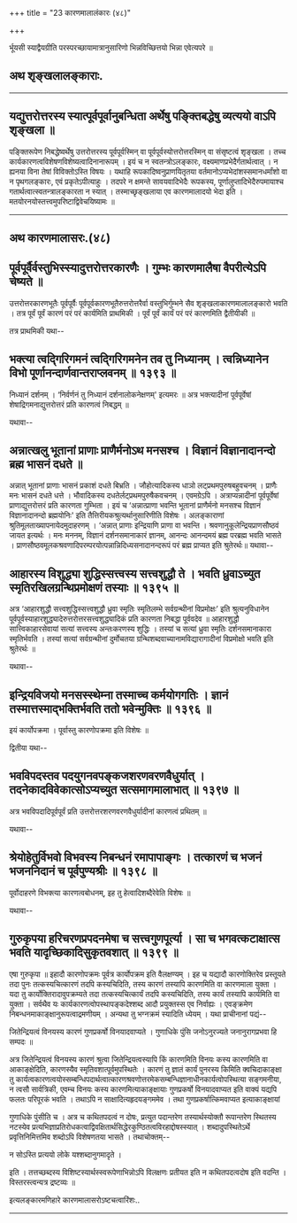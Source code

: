+++
title = "23 कारणमालालंकारः (४८)"

+++


र्भूयसी स्याद्वैयग्रीति परस्परच्छायामात्रानुसारिणो भिन्नविच्छित्तयो
भिन्ना एवेत्यपरे ॥

## अथ शृङ्खलालङ्काराः.

------------------------------------------------------------------------







## यद्युत्तरोत्तरस्य स्यात्पूर्वपूर्वानुबन्धिता अर्थेषु पङ्क्तिबद्धेषु व्यत्ययो वाऽपि शृङ्खला ॥

पङ्क्तिरूपेण निबद्धेष्वर्थेषु उत्तरोत्तरस्य पूर्वपूर्वस्मिन् वा
पूर्वपूर्वस्योत्तरोत्तरस्मिन् वा संसृष्टत्वं शृङ्खला । तच्च
कार्यकारणत्वविशेषणविशेष्यत्वादिनानारूपम् । इयं च न स्वतन्त्रोऽलङ्कारः,
वक्ष्यमाणप्रभेदैर्गतार्थत्वात् । न ह्यनया विना तेषां विविक्तोऽस्ति विषयः
। यथाहि रूपकादिष्वनुप्राणयितृतया वर्तमानोऽप्यभेदांशस्समानधर्मांशो वा न
पृथगलङ्कारः, एवं प्रकृतेऽपीत्याहुः । तदपरे न क्षमन्ते सावयवादिभेदैः
रूपकस्य, पूर्णालुप्तादिभेदैरुपमायाश्च गतार्थत्वात्स्वतन्त्रालङ्कारता न
स्यात् । तस्माच्छृङ्खलाया एव कारणमालादयो भेदा इति ।
मतयोरनयोस्तत्त्वमुपरिष्टाद्विवेचयिष्यामः ॥

------------------------------------------------------------------------



## अथ कारणमालासरः.(४८)





## पूर्वपूर्वैर्वस्तुभिस्स्यादुत्तरोत्तरकारणैः । गुम्भः कारणमालैषा वैपरीत्येऽपि चेष्यते ॥

उत्तरोत्तरकारणभूतैः पूर्वपूर्वैः पूर्वपूर्वकारणभूतैरुत्तरोत्तरैर्वा
वस्तुभिर्गुम्भने सैव शृङ्खलाकारणमालालङ्कारो भवति । तत्र पूर्वं पूर्वं
कारणं परं परं कार्यमिति प्राथमिकी । पूर्वं पूर्वं कार्यं परं परं
कारणमिति द्वैतीयीकी ॥

तत्र प्राथमिकी यथा--



## भक्त्या त्वद्गिरिगमनं त्वद्गिरिगमनेन तव तु निध्यानम् । त्वन्निध्यानेन विभो पूर्णानन्दार्णवान्तराप्लवनम् ॥ १३९३ ॥

निध्यानं दर्शनम् । ‘निर्वर्णनं तु निध्यानं दर्शनालोकनेक्षणम्' इत्यमरः ॥
अत्र भक्त्यादीनां पूर्वपूर्वेषां शेषाद्रिगमनाद्युत्तरोत्तरं प्रति
कारणत्वं निबद्धम् ॥

यथावा--



## अन्नात्खलु भूतानां प्राणाः प्राणैर्मनोऽथ मनसश्च । विज्ञानं विज्ञानादानन्दो ब्रह्म भासनं दधते ॥

अन्नात् भूतानां प्राणाः भासनं प्रकाशं दधते बिभ्रति । जौहोत्यादिकस्य
धाञो लट्प्रथमपुरुषबहुवचनम् । प्राणैः मनः भासनं दधते धत्ते । भौवादिकस्य
दधतेर्लट्प्रथमपुरुषैकवचनम् । एवमग्रेऽपि । अत्राप्यन्नादीनां
पूर्वपूर्वेषां प्राणाद्युत्तरोत्तरं प्रति कारणता गुम्भिता । इयं च
‘अन्नात्प्राणा भवन्ति भूतानां प्राणैर्मनो मनसश्च विज्ञानं
विज्ञानादानन्दो ब्रह्मयोनिः' इति तैत्तिरीयकश्रुत्यर्थानुसारिणीति विशेषः
। अलङ्काराणां श्रुतिमूलताख्यापनायेदमुदाहरणम् । ‘अन्नात् प्राणाः
इन्द्रियाणि प्राणा वा भवन्ति । श्रवणानुकूलेन्द्रियप्राणसौष्ठवं जायत
इत्यर्थः । मनः मननम्, विज्ञानं दर्शनसमानाकारं ज्ञानम्, आनन्दः आनन्दमयं
ब्रह्म परब्रह्म भवति भासते ।
प्राणसौष्ठवमूलकश्रवणादिपरम्परयोत्पन्नान्निदिध्यसनादानन्दरूपं परं ब्रह्म
प्राप्यत इति श्रुतेरर्थः॥ यथावा--



## आहारस्य विशुद्ध्या शुद्धिस्सत्त्वस्य सत्त्वशुद्धौ ते । भवति ध्रुवाऽच्युत स्मृतिरखिलग्रन्थिप्रमोक्षणं तस्याः ॥ १३९५ ॥

अत्र ‘आहारशुद्धौ सत्त्वशुद्धिस्सत्त्वशुद्धौ ध्रुवा स्मृतिः स्मृतिलम्भे
सर्वग्रन्थीनां विप्रमोक्षः’ इति श्रुत्यनुविधानेन
पूर्वपूर्वस्याहारशुद्ध्यादेरुत्तरोत्तरसत्त्वशुद्ध्यादिकं प्रति कारणता
निबद्धा पूर्ववदेव ॥ आहारशुद्धौ सात्त्विकाहारसेवायां सत्यां सत्त्वस्य
अन्तःकरणस्य शुद्धिः । तस्यां च सत्यां ध्रुवा स्मृतिः दर्शनसमानाकारा
स्मृतिर्भवति । तस्यां सत्यां सर्वग्रन्थीनां दुर्मोचतया
ग्रन्थिशब्दवाच्यानामविद्यारागादीनां विप्रमोक्षो भवति इति श्रुतेरर्थः ॥

यथावा--



## इन्द्रियविजयो मनसस्स्थेम्ना तस्माच्च कर्मयोगगतिः । ज्ञानं तस्मात्तस्माद्भक्तिर्भवति ततो भवेन्मुक्तिः ॥ १३९६ ॥

इयं कार्योपक्रमा । पूर्वास्तु कारणोपक्रमा इति विशेषः ॥

द्वितीया यथा--



## भवविपदस्तव पदयुगनवपङ्कजशरणवरणवैधुर्यात् । तदनेकादविवेकात्सोऽप्यच्युत सत्समागमालाभात् ॥ १३९७ ॥

अत्र भवविपदादिपूर्वपूर्वं प्रति उत्तरोत्तरशरणवरणवैधुर्यादीनां कारणत्वं
प्रथितम् ॥

यथावा--



## श्रेयोहेतुर्विभवो विभवस्य निबन्धनं रमापापाङ्गः । तत्कारणं च भजनं भजननिदानं च पूर्वपुण्यश्रीः ॥ १३९८ ॥

पूर्वोदाहरणे विभक्त्या कारणत्वबोधनम्, इह तु हेत्वादिशब्दैरेवेति विशेषः ॥

यथावा--



## गुरुकृपया हरिचरणप्रपदनमेषा च सत्त्वगुणपूर्त्या । सा च भगवत्कटाक्षात्स भवति यादृच्छिकादिसुकृतवशात् ॥ १३९९ ॥

एषा गुरुकृपा ॥ इहादौ कारणोपक्रमः पूर्वत्र कार्योपक्रम इति वैलक्षण्यम् ।
इह च यद्यादौ कारणोक्तिरेव प्रस्तूयते तदा पुनः तत्कस्यचित्कारणं तदपि
कस्यचिदिति, तस्य कारणं तस्यापि कारणमिति वा कारणमाला युक्ता । यदा तु
कार्योक्तिरादावुपक्रम्यते तदा तत्कस्यचित्कार्यं तदपि कस्यचिदिति, तस्य
कार्यं तस्यापि कार्यमिति वा युक्ता । सर्वथैव यः
कार्यकारणत्वोपस्थापङ्कदेश्शब्द आदौ प्रयुक्तस्स एव निर्वाह्यः । एवङ्क्रमेण
निबन्धनमाकाङ्क्षानुरूपत्वाद्रमणीयम् । अन्यथा तु भग्नक्रमं स्यादिति
ध्येयम् । यथा प्राचीनानां पद्यं--

जितेन्द्रियत्वं विनयस्य कारणं गुणप्रकर्षो विनयादवाप्यते ।
गुणाधिके पुंसि जनोऽनुरज्यते जनानुरागप्रभवा हि सम्पदः ॥

अत्र जितेन्द्रियत्वं विनयस्य कारणं श्रुत्वा जितेन्द्रियत्वस्यापि किं
कारणमिति विनयः कस्य कारणमिति वा आकाङ्क्षेदिति, कारणस्यैव
स्मृतिवशात्पूर्वमुपस्थितेः । कारणं तु ज्ञातं कार्यं पुनरस्य किमिति
क्वचिदाकाङ्क्षा तु
कार्यत्वकारणत्वयोस्सम्बन्धिपदार्थत्वात्कारणश्रवणोत्तरमेकसम्बन्धिज्ञानाधीनकार्यत्वोपस्थित्या
सङ्गमनीया, न त्वसौ सार्वत्रिकी, एवम्च विनयः कस्य कारणमित्याकाङ्क्षायाः
गुणप्रकर्षो विनयादवाप्यत इति वाक्यं यद्यपि फलतः परिपूरकं भवति । तथाऽपि न
साक्षादित्यहृदयङ्गममेव । तथा गुणप्रकर्षात्किमवाप्यत इत्याकाङ्क्षायां

गुणाधिके पुंसीति च । अत्र च कथितपदत्वं न दोषः, प्रत्युत पदान्तरेण
तस्यार्थस्योक्तौ रूपान्तरेण स्थितस्य नटस्येव
प्रत्यभिज्ञाप्रतिरोधकत्वाद्विवक्षितार्थसिद्धेरकुण्ठितत्वविरहाद्दोषस्स्यात्
। शब्दादुपस्थितेऽर्थे प्रवृत्तिनिमित्तमिव शब्दोऽपि विशेषणतया भासते ।
तथाचोक्तम्--

न सोऽस्ति प्रत्ययो लोके यश्शब्दानुगमादृते ।

इति । तत्तच्छब्दस्य विशिष्टस्यार्थस्स्वरूपेणाभिन्नोऽपि विलक्षणः प्रतीयत
इति न कथितपदत्वदोष इति वदन्ति । विस्तरस्त्वन्यत्र द्रष्टव्यः ॥

इत्यलङ्कारमणिहारे कारणमालासरोऽष्टचत्वारिंशः..

------------------------------------------------------------------------

